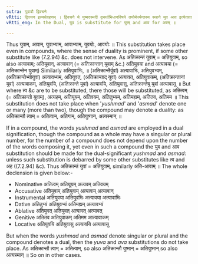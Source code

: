 ```yaml
---
sutra: युवावौ द्विवचने
vRtti: द्विवचन इत्यर्थग्रहणम् । द्विवचने ये युष्मदस्मदी द्व्यर्थाभिधानविषये तयोर्मपर्यन्तस्य स्थाने युव आव इत्येतावादेशौ भवतः ॥
vRtti_eng: In the Dual, युव is substitute for युष्म् and आव for अस्म् ॥

---
```

Thus युवाम्, आवाम्, युवाभ्याम्, आवाभ्याम्, युवयोः, आवयोः ॥ This substitution takes place even in compounds, where the sense of duality is prominent, if some other substitute like (7.2.94) &c. does not intervene. As अतिक्रान्तं युवाम् = अतियुवाम्, so also अत्यावाम्; अतियुवान्, अत्यावान् (= अतिक्रान्तान् युवाम् &c.) अतियुवया and अत्यावया (= अतिक्रान्तेन युवाम्) Similarly अतियुवाभिः, ॥ (अतिक्रान्तैर्युवां) अत्यावाभिः, अतियुवभ्यम्, (अतिक्रान्तेभ्योयुवां) अत्यावभ्यम्, अतियुवत्, (अतिक्रान्ताद् युवां) अत्यावत्, अतियुवाकम्, (अतिक्रान्तानां युवां) अत्यावाकम्, अतियुवयि, (अतिक्रान्ते युवां) अत्यावयि, अतियुवासु, अतिक्रान्तेषु युवां अत्यावासु ॥ But where त्व &c are to be substituted, there those will be substituted, as अतित्वम् (= अतिक्रान्तो युवाम्), अत्यहम्, अतियूयम्, अतिवयम्, अतितुभ्यम्, अतिमह्यम्, अतितव, अतिमम ॥ This substitution does not take place when '_yushmad_' and '_asmad_' denote one or many (more than two), though the compound may denote a duality: as अतिक्रान्तौ त्वाम् = अतित्वाम्, अतिगाम्, अतियुष्गान्, अत्यस्मान् ॥

If in a compound, the words _yushmad_ and _asmad_ are employed in a dual signification, though the compound as a whole may have a singular or plural number, for the number of a compound does not depend upon the number of the words composing it, yet even in such a compound the युव and आव substitution should be made for the dual-significant _yushmad_ and _asmad_: unless such substitution is debarred by some other substitutes like त्व and अह ((7.2.94) &c). Thus अतिक्रान्तं युवां = अतियुवाम्, similarly अति-आवाम् ॥ The whole declension is given below:-

- Nominative अतित्वम् अतियूयम् अत्यवम् अतिवयम्
- Accusative अतियुवाम् अतियुवाम् अत्यावाम् अत्यावान्
- Instrumental अतियुवया अतियुवभिः अत्यावया अत्यावाभिः
- Dative अतितुभ्यं अतियुवभ्यं अतिमह्यम् अत्यावभ्यं
- Ablative अतियुवत् अतियुवत् अत्यावत् अत्यावत्
- Genitive अतितव अतियुवाकम् अतिमम आत्यावाकम्
- Locative अतियुवयि अतियुवासु अत्यावयि अत्यावासु  

But when the words _yushmad_ and _asmad_ denote singular or plural and the compound denotes a dual, then the _yuva_ and _ava_ substitutions do not take place. As अतिक्रान्तौ त्वाम् = अतित्वाम्, so also अतिक्रान्तौ युष्मान् = अतियुष्मान् so also अत्यस्मान् ॥ So on in other cases.